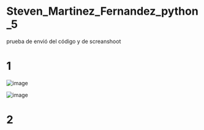 # Steven_Martinez_Fernandez_python_5
prueba de envió del código y de screanshoot

# 1
![image](https://github.com/user-attachments/assets/7378d228-a9f3-49b4-93ff-ef0390c3fcc9)

![image](https://github.com/user-attachments/assets/d86c1a1b-a777-487c-b80a-028672608a0d)

# 2
